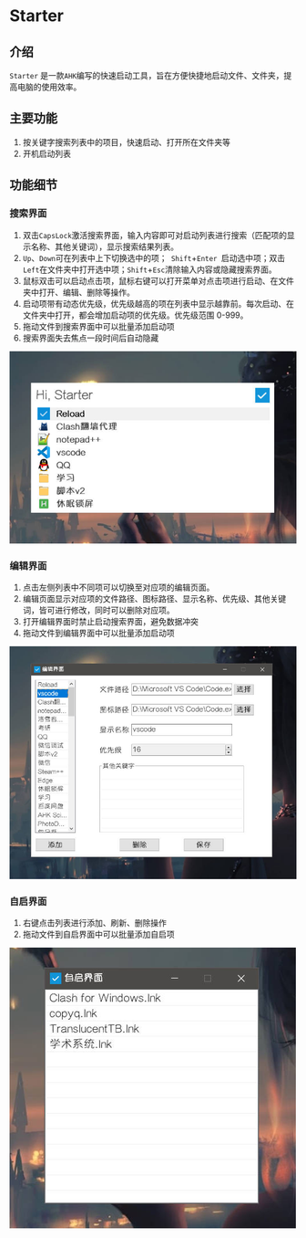 # Starter

## 介绍

`Starter` 是一款`AHK`编写的快速启动工具，旨在方便快捷地启动文件、文件夹，提高电脑的使用效率。

## 主要功能

1. 按关键字搜索列表中的项目，快速启动、打开所在文件夹等
2. 开机启动列表

## 功能细节

### 搜索界面

1. 双击`CapsLock`激活搜索界面，输入内容即可对启动列表进行搜索（匹配项的显示名称、其他关键词），显示搜索结果列表。
2. `Up`、`Down`可在列表中上下切换选中的项；` Shift`+`Enter `启动选中项；双击`Left`在文件夹中打开选中项；`Shift`+`Esc`清除输入内容或隐藏搜索界面。
3. 鼠标双击可以启动点击项，鼠标右键可以打开菜单对点击项进行启动、在文件夹中打开、编辑、删除等操作。
4. 启动项带有动态优先级，优先级越高的项在列表中显示越靠前。每次启动、在文件夹中打开，都会增加启动项的优先级。优先级范围 0-999。
5. 拖动文件到搜索界面中可以批量添加启动项
6. 搜索界面失去焦点一段时间后自动隐藏

![搜索界面](./screenshot/image_1.jpg)

### 编辑界面

1. 点击左侧列表中不同项可以切换至对应项的编辑页面。
2. 编辑页面显示对应项的文件路径、图标路径、显示名称、优先级、其他关键词，皆可进行修改，同时可以删除对应项。
3. 打开编辑界面时禁止启动搜索界面，避免数据冲突
4. 拖动文件到编辑界面中可以批量添加启动项

![编辑界面](./screenshot/image_2.jpg)

### 自启界面

1. 右键点击列表进行添加、刷新、删除操作
2. 拖动文件到自启界面中可以批量添加自启项

![自启界面](./screenshot/image_3.jpg)
